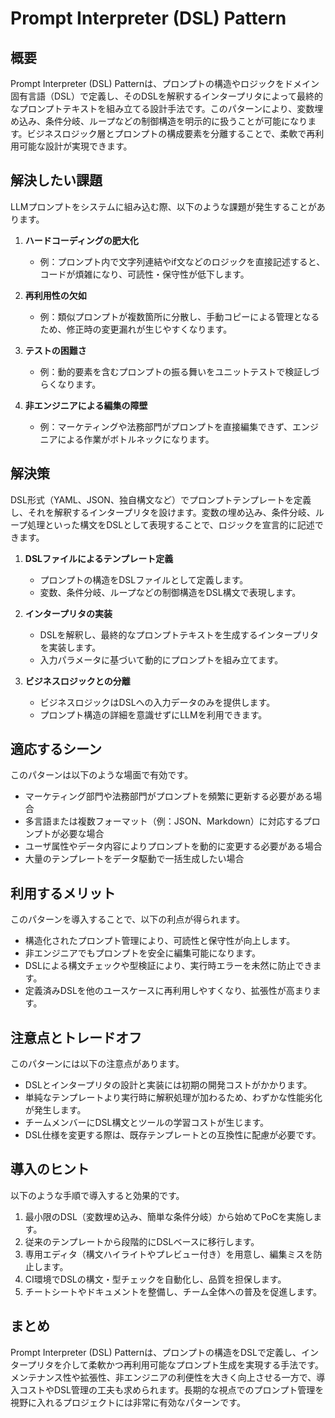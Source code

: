 # Prompt Interpreter (DSL) Pattern

## 概要
Prompt Interpreter (DSL) Patternは、プロンプトの構造やロジックをドメイン固有言語（DSL）で定義し、そのDSLを解釈するインタープリタによって最終的なプロンプトテキストを組み立てる設計手法です。このパターンにより、変数埋め込み、条件分岐、ループなどの制御構造を明示的に扱うことが可能になります。ビジネスロジック層とプロンプトの構成要素を分離することで、柔軟で再利用可能な設計が実現できます。

## 解決したい課題
LLMプロンプトをシステムに組み込む際、以下のような課題が発生することがあります。

1. **ハードコーディングの肥大化**
   - 例：プロンプト内で文字列連結やif文などのロジックを直接記述すると、コードが煩雑になり、可読性・保守性が低下します。

2. **再利用性の欠如**
   - 例：類似プロンプトが複数箇所に分散し、手動コピーによる管理となるため、修正時の変更漏れが生じやすくなります。

3. **テストの困難さ**
   - 例：動的要素を含むプロンプトの振る舞いをユニットテストで検証しづらくなります。

4. **非エンジニアによる編集の障壁**
   - 例：マーケティングや法務部門がプロンプトを直接編集できず、エンジニアによる作業がボトルネックになります。

## 解決策
DSL形式（YAML、JSON、独自構文など）でプロンプトテンプレートを定義し、それを解釈するインタープリタを設けます。変数の埋め込み、条件分岐、ループ処理といった構文をDSLとして表現することで、ロジックを宣言的に記述できます。

1. **DSLファイルによるテンプレート定義**
   - プロンプトの構造をDSLファイルとして定義します。
   - 変数、条件分岐、ループなどの制御構造をDSL構文で表現します。

2. **インタープリタの実装**
   - DSLを解釈し、最終的なプロンプトテキストを生成するインタープリタを実装します。
   - 入力パラメータに基づいて動的にプロンプトを組み立てます。

3. **ビジネスロジックとの分離**
   - ビジネスロジックはDSLへの入力データのみを提供します。
   - プロンプト構造の詳細を意識せずにLLMを利用できます。

## 適応するシーン
このパターンは以下のような場面で有効です。

- マーケティング部門や法務部門がプロンプトを頻繁に更新する必要がある場合
- 多言語または複数フォーマット（例：JSON、Markdown）に対応するプロンプトが必要な場合
- ユーザ属性やデータ内容によりプロンプトを動的に変更する必要がある場合
- 大量のテンプレートをデータ駆動で一括生成したい場合

## 利用するメリット
このパターンを導入することで、以下の利点が得られます。

- 構造化されたプロンプト管理により、可読性と保守性が向上します。
- 非エンジニアでもプロンプトを安全に編集可能になります。
- DSLによる構文チェックや型検証により、実行時エラーを未然に防止できます。
- 定義済みDSLを他のユースケースに再利用しやすくなり、拡張性が高まります。

## 注意点とトレードオフ
このパターンには以下の注意点があります。

- DSLとインタープリタの設計と実装には初期の開発コストがかかります。
- 単純なテンプレートより実行時に解釈処理が加わるため、わずかな性能劣化が発生します。
- チームメンバーにDSL構文とツールの学習コストが生じます。
- DSL仕様を変更する際は、既存テンプレートとの互換性に配慮が必要です。

## 導入のヒント
以下のような手順で導入すると効果的です。

1. 最小限のDSL（変数埋め込み、簡単な条件分岐）から始めてPoCを実施します。
2. 従来のテンプレートから段階的にDSLベースに移行します。
3. 専用エディタ（構文ハイライトやプレビュー付き）を用意し、編集ミスを防止します。
4. CI環境でDSLの構文・型チェックを自動化し、品質を担保します。
5. チートシートやドキュメントを整備し、チーム全体への普及を促進します。

## まとめ
Prompt Interpreter (DSL) Patternは、プロンプトの構造をDSLで定義し、インタープリタを介して柔軟かつ再利用可能なプロンプト生成を実現する手法です。メンテナンス性や拡張性、非エンジニアの利便性を大きく向上させる一方で、導入コストやDSL管理の工夫も求められます。長期的な視点でのプロンプト管理を視野に入れるプロジェクトには非常に有効なパターンです。
